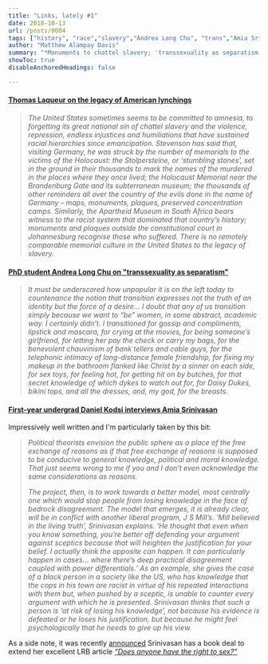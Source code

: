 ```yaml
---
title: "Links, lately #1" 
date: 2018-10-13
url: /posts/0004
tags: ["history", "race","slavery","Andrea Long Chu", "trans","Amia Srinivasan","philosophy"]
author: "Matthew Alampay Davis"
summary: "*Monuments to chattel slavery; 'transsexuality as separatism'; Amia Srinivasan's genealogical anxiety*"
showToc: true
disableAnchoredHeadings: false

---
```


#### [Thomas Laqueur on the legacy of American lynchings](https://www.lrb.co.uk/v40/n19/thomas-laqueur/lynched-for-drinking-from-a-white-mans-well)

> *The United States sometimes seems to be committed to amnesia, to forgetting its great national sin of chattel slavery and the violence, repression, endless injustices and humiliations that have sustained racial hierarchies since emancipation. Stevenson has said that, visiting Germany, he was struck by the number of memorials to the victims of the Holocaust: the Stolpersteine, or ‘stumbling stones’, set in the ground in their thousands to mark the names of the murdered in the places where they once lived; the Holocaust Memorial near the Brandenburg Gate and its subterranean museum; the thousands of other reminders all over the country of the evils done in the name of Germany – maps, monuments, plaques, preserved concentration camps. Similarly, the Apartheid Museum in South Africa bears witness to the racist system that dominated that country’s history; monuments and plaques outside the constitutional court in Johannesburg recognise those who suffered. There is no remotely comparable memorial culture in the United States to the legacy of slavery.*

#### [PhD student Andrea Long Chu on "transsexuality as separatism"](https://www.nplusonemag.com/issue-30/essays/on-liking-women/)

> *It must be underscored how unpopular it is on the left today to countenance the notion that transition expresses not the truth of an identity but the force of a desire… I doubt that any of us transition simply because we want to “be” women, in some abstract, academic way. I certainly didn’t. I transitioned for gossip and compliments, lipstick and mascara, for crying at the movies, for being someone’s girlfriend, for letting her pay the check or carry my bags, for the benevolent chauvinism of bank tellers and cable guys, for the telephonic intimacy of long-distance female friendship, for fixing my makeup in the bathroom flanked like Christ by a sinner on each side, for sex toys, for feeling hot, for getting hit on by butches, for that secret knowledge of which dykes to watch out for, for Daisy Dukes, bikini tops, and all the dresses, and, my god, for the breasts.*

#### [First-year undergrad Daniel Kodsi interviews Amia Srinivasan](https://www.the-orb.org/post/genealogical-anxiety)

Impressively well written and I'm particularly taken by this bit:

> *Political theorists envision the public sphere as a place of the free exchange of reasons as if that free exchange of reasons is supposed to be conducive to general knowledge, political and moral knowledge. That just seems wrong to me if you and I don’t even acknowledge the same considerations as reasons.*
> 
> *The project, then, is to work towards a better model, most centrally one which would stop people from losing knowledge in the face of bedrock disagreement. The model that emerges, it is already clear, will be in conflict with another liberal program, J S Mill’s. ‘Mill believed in the living truth’, Srinivasan explains. ‘He thought that even when you know something, you’re better off defending your argument against sceptics because that will heighten the justification for your belief. I actually think the opposite can happen. It can particularly happen in cases… where there’s deep practical disagreement coupled with power differentials.’ As an example, she gives the case of a black person in a society like the US, who has knowledge that the cops in his town are racist in virtue of his repeated interactions with them but, when pushed by a sceptic, is unable to counter every argument with which he is presented. Srinivasan thinks that such a person is ‘at risk of losing his knowledge’, not because his evidence is defeated or he loses his justification, but because he might feel psychologically that he needs to give up his view.*

As a side note, it was recently [announced](https://www.thebookseller.com/news/sex-appeal-sweeps-fbf-oxford-don-goes-10-countries-874141) Srinivasan has a book deal to extend her excellent LRB article [*“Does anyone have the right to sex?”*](https://www.lrb.co.uk/the-paper/v40/n06/amia-srinivasan/does-anyone-have-the-right-to-sex)